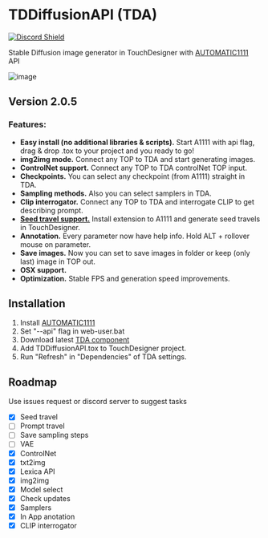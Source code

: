 # TDDiffusionAPI (TDA)
<a href="https://discord.com/invite/wNW8xkEjrf"><img src="https://discord.com/api/guilds/838923088997122100/widget.png?style=shield" alt="Discord Shield"/></a>

Stable Diffusion image generator in TouchDesigner with [AUTOMATIC1111](https://github.com/AUTOMATIC1111/stable-diffusion-webui) API

![image](https://user-images.githubusercontent.com/11017531/230521603-730908a4-097a-495c-8473-82e123109d70.png)

## Version 2.0.5
### Features:
* **Easy install (no additional libraries & scripts).** Start A1111 with api flag, drag & drop .tox to your project and you ready to go!
* **img2img mode.** Connect any TOP to TDA and start generating images.
* **ControlNet support.** Connect any TOP to TDA controlNet TOP input.
* **Checkpoints.** You can select any checkpoint (from A1111) straight in TDA.
* **Sampling methods.** Also you can select samplers in TDA.
* **Clip interrogator.** Connect any TOP to TDA and interrogate CLIP to get describing prompt.
* [**Seed travel support.**](https://github.com/yownas/seed_travel) Install extension to A1111 and generate seed travels in TouchDesigner.
* **Annotation.** Every parameter now have help info. Hold ALT + rollover mouse on parameter.
* **Save images.** Now you can set to save images in folder or keep (only last) image in TOP out.
* **OSX support.**
* **Optimization.** Stable FPS and generation speed improvements.
	
## Installation
1. Install [AUTOMATIC1111](https://github.com/AUTOMATIC1111/stable-diffusion-webui#installation-and-running)
2. Set "--api" flag in web-user.bat 
3. Download latest [TDA component](https://github.com/olegchomp/TDDiffusionAPI/releases)
4. Add TDDiffusionAPI.tox to TouchDesigner project.
5. Run "Refresh" in "Dependencies" of TDA settings.
	
## Roadmap 
Use issues request or discord server to suggest tasks 

- [x] Seed travel
- [ ] Prompt travel
- [ ] Save sampling steps
- [ ] VAE
- [x] ControlNet
- [x] txt2img
- [x] Lexica API
- [x] img2img
- [x] Model select
- [x] Check updates
- [x] Samplers
- [x] In App anotation
- [x] CLIP interrogator
